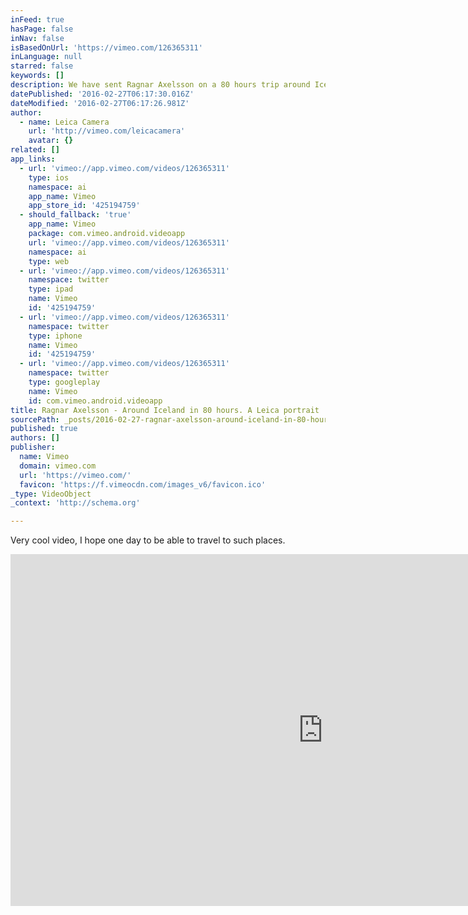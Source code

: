 ```yaml
---
inFeed: true
hasPage: false
inNav: false
isBasedOnUrl: 'https://vimeo.com/126365311'
inLanguage: null
starred: false
keywords: []
description: We have sent Ragnar Axelsson on a 80 hours trip around Iceland with a Leica Monochrom (Typ 246) as he came back we made this short feature to collect his views.
datePublished: '2016-02-27T06:17:30.016Z'
dateModified: '2016-02-27T06:17:26.981Z'
author:
  - name: Leica Camera
    url: 'http://vimeo.com/leicacamera'
    avatar: {}
related: []
app_links:
  - url: 'vimeo://app.vimeo.com/videos/126365311'
    type: ios
    namespace: ai
    app_name: Vimeo
    app_store_id: '425194759'
  - should_fallback: 'true'
    app_name: Vimeo
    package: com.vimeo.android.videoapp
    url: 'vimeo://app.vimeo.com/videos/126365311'
    namespace: ai
    type: web
  - url: 'vimeo://app.vimeo.com/videos/126365311'
    namespace: twitter
    type: ipad
    name: Vimeo
    id: '425194759'
  - url: 'vimeo://app.vimeo.com/videos/126365311'
    namespace: twitter
    type: iphone
    name: Vimeo
    id: '425194759'
  - url: 'vimeo://app.vimeo.com/videos/126365311'
    namespace: twitter
    type: googleplay
    name: Vimeo
    id: com.vimeo.android.videoapp
title: Ragnar Axelsson - Around Iceland in 80 hours. A Leica portrait
sourcePath: _posts/2016-02-27-ragnar-axelsson-around-iceland-in-80-hours-a-leica-portra.md
published: true
authors: []
publisher:
  name: Vimeo
  domain: vimeo.com
  url: 'https://vimeo.com/'
  favicon: 'https://f.vimeocdn.com/images_v6/favicon.ico'
_type: VideoObject
_context: 'http://schema.org'

---
```

Very cool video, I hope one day to be able to travel to such places. 

<iframe src="https://cdn.embedly.com/widgets/media.html?src=https%3A%2F%2Fplayer.vimeo.com%2Fvideo%2F126365311&amp;url=https%3A%2F%2Fvimeo.com%2F126365311&amp;image=http%3A%2F%2Fi.vimeocdn.com%2Fvideo%2F516780575_1280.jpg&amp;key=b7d04c9b404c499eba89ee7072e1c4f7&amp;type=text%2Fhtml&amp;schema=vimeo" width="1000" height="563" scrolling="no" frameborder="0" allowfullscreen="allowfullscreen" style=""></iframe>